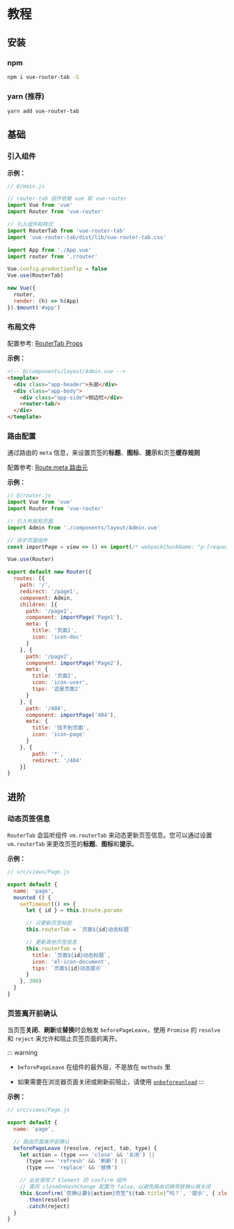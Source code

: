 
# 教程

## 安装

### npm

``` bash
npm i vue-router-tab -S
```

### yarn (推荐)

``` bash
yarn add vue-router-tab
```

## 基础

### 引入组件

**示例：**

``` javascript {8,9,15}
// @/main.js

// router-tab 组件依赖 vue 和 vue-router
import Vue from 'vue'
import Router from 'vue-router'

// 引入组件和样式
import RouterTab from 'vue-router-tab'
import 'vue-router-tab/dist/lib/vue-router-tab.css'

import App from './App.vue'
import router from './router'

Vue.config.productionTip = false
Vue.use(RouterTab)

new Vue({
  router,
  render: (h) => h(App)
}).$mount('#app')

```

### 布局文件

配置参考: [RouterTab Props](api.md#routertab-props)

**示例：**

``` html {6}
<!-- @/components/layout/Admin.vue -->
<template>
  <div class="app-header">头部</div>
  <div class="app-body">
    <div class="app-side">侧边栏</div>
    <router-tab/>
  </div>
</template>
```

### 路由配置

通过路由的 `meta` 信息，来设置页签的**标题**、**图标**、**提示**和页签**缓存规则**

配置参考: [Route.meta 路由元](api.md#route-meta-路由元)

**示例：**

``` javascript {17,21,22,23,24,28,29,30,31,32}
// @/router.js
import Vue from 'vue'
import Router from 'vue-router'

// 引入布局和页面
import Admin from './components/layout/Admin.vue'

// 异步页面组件
const importPage = view => () => import(/* webpackChunkName: "p-[request]" */ `./views/${view}.vue`)

Vue.use(Router)

export default new Router({
  routes: [{
    path: '/',
    redirect: '/page1',
    component: Admin,
    children: [{
      path: '/page1',
      component: importPage('Page1'),
      meta: {
        title: '页面1',
        icon: 'icon-doc'
      }
    }, {
      path: '/page2',
      component: importPage('Page2'),
      meta: {
        title: '页面2',
        icon: 'icon-user',
        tips: '这是页面2'
      }
    }, {
      path: '/404',
      component: importPage('404'),
      meta: {
        title: '找不到页面',
        icon: 'icon-page'
      }
    }, {
        path: '*',
        redirect: '/404'
    }]
}
```


## 进阶

### 动态页签信息

`RouterTab` 会监听组件 `vm.routerTab` 来动态更新页签信息。您可以通过设置 `vm.routerTab` 来更改页签的**标题**、**图标**和**提示**。

**示例：**

``` javascript
// src/views/Page.js

export default {
  name: 'page',
  mounted () {
    setTimeout(() => {
      let { id } = this.$route.params

      // 只更新页签标题
      this.routerTab = `页面${id}动态标题`

      // 更新其他页签信息
      this.routerTab = {
        title: `页面${id}动态标题`,
        icon: 'el-icon-document',
        tips: `页面${id}动态提示`
      }
    }, 300)
  }
}
```

### 页签离开前确认

当页签**关闭**、**刷新**或**替换**时会触发 `beforePageLeave`，使用 `Promise` 的 `resolve` 和 `reject` 来允许和阻止页签页面的离开。

::: warning

- `beforePageLeave` 在组件的最外层，不是放在 `methods` 里

- 如果需要在浏览器页面关闭或刷新前阻止，请使用 
[`onbeforeunload`](https://developer.mozilla.org/en-US/docs/Web/API/WindowEventHandlers/onbeforeunload)
:::

**示例：**

``` javascript
// src/views/Page.js

export default {
  name: 'page',

  // 路由页面离开前确认
  beforePageLeave (resolve, reject, tab, type) {
    let action = (type === 'close' && '关闭') ||
      (type === 'refresh' && '刷新') ||
      (type === 'replace' && '替换')

    // 此处使用了 Element 的 confirm 组件
    // 需将 closeOnHashChange 配置为 false，以避免路由切换导致确认框关闭
    this.$confirm(`您确认要${action}页签“${tab.title}”吗？`, '提示', { closeOnHashChange: false })
      .then(resolve)
      .catch(reject)
  }
}
```
